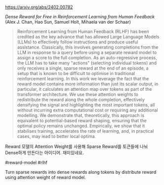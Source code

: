 https://arxiv.org/abs/2402.00782

*Dense Reward for Free in Reinforcement Learning from Human Feedback* (Alex J. Chan, Hao Sun, Samuel Holt, Mihaela van der Schaar)

> Reinforcement Learning from Human Feedback (RLHF) has been credited as the key advance that has allowed Large Language Models (LLMs) to effectively follow instructions and produce useful assistance. Classically, this involves generating completions from the LLM in response to a query before using a separate reward model to assign a score to the full completion. As an auto-regressive process, the LLM has to take many "actions" (selecting individual tokens) and only receives a single, sparse reward at the end of an episode, a setup that is known to be difficult to optimise in traditional reinforcement learning. In this work we leverage the fact that the reward model contains more information than just its scalar output, in particular, it calculates an attention map over tokens as part of the transformer architecture. We use these attention weights to redistribute the reward along the whole completion, effectively densifying the signal and highlighting the most important tokens, all without incurring extra computational cost or requiring any additional modelling. We demonstrate that, theoretically, this approach is equivalent to potential-based reward shaping, ensuring that the optimal policy remains unchanged. Empirically, we show that it stabilises training, accelerates the rate of learning, and, in practical cases, may lead to better local optima.

Reward 모델의 Attention Weight를 사용해 Sparse Reward를 토큰들에 나눠 Dense하게 만든다는 아이디어. 재미있네요.

#reward-model #rlhf 

Turn sparse rewards into dense rewards along tokens by distribute reward using attention weight of reward model.